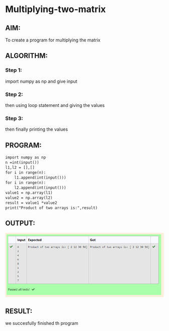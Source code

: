 # Multiplying-two-matrix

## AIM:
To create a program for multiplying  the matrix
## ALGORITHM:

### Step 1:
import numpy as np and give input
### Step 2:
then using loop statement and giving the values
### Step 3:
then finally printing the values


## PROGRAM: 
```
import numpy as np
n =int(input())
l1,l2 = [],[]
for i in range(n):
    l1.append(int(input()))
for i in range(n):
    l2.append(int(input()))
value1 = np.array(l1)
value2 = np.array(l2)
result = value1 *value2
print("Product of two arrays is:",result)

```
## OUTPUT:
![output](s8.png)
## RESULT:
we succesfully finished th program